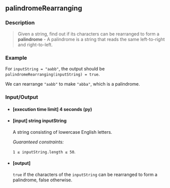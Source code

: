 ## palindromeRearranging

### Description
> Given a string, find out if its characters can be rearranged to form a <strong>palindrome</strong> - A palindrome is a string that reads the same left-to-right and right-to-left.

### Example

For ```inputString = "aabb"```, the output should be
```palindromeRearranging(inputString) = true```.

We can rearrange ```"aabb"``` to make ```"abba"```, which is a palindrome.

### Input/Output

* #### [execution time limit] 4 seconds (py)

* #### [input] string inputString

    A string consisting of lowercase English letters.

 	<i>Guaranteed constraints:</i>

    ```1 ≤ inputString.length ≤ 50```.

* #### [output]

    ```true``` if the characters of the ```inputString``` can be rearranged to form a palindrome, false otherwise.
